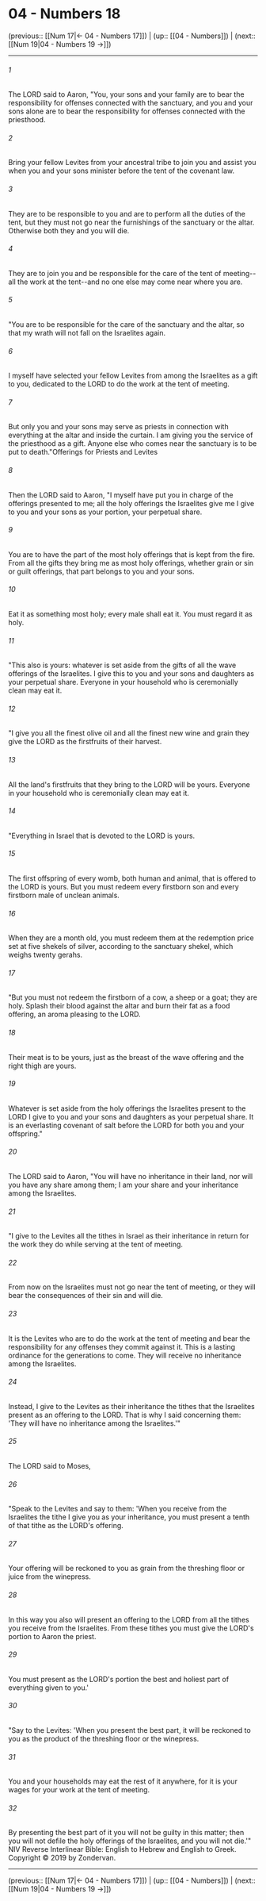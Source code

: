 # 04 - Numbers 18

(previous:: [[Num 17|← 04 - Numbers 17]]) | (up:: [[04 - Numbers]]) | (next:: [[Num 19|04 - Numbers 19 →]])

***


###### 1 
The LORD said to Aaron, "You, your sons and your family are to bear the responsibility for offenses connected with the sanctuary, and you and your sons alone are to bear the responsibility for offenses connected with the priesthood. 

###### 2 
Bring your fellow Levites from your ancestral tribe to join you and assist you when you and your sons minister before the tent of the covenant law. 

###### 3 
They are to be responsible to you and are to perform all the duties of the tent, but they must not go near the furnishings of the sanctuary or the altar. Otherwise both they and you will die. 

###### 4 
They are to join you and be responsible for the care of the tent of meeting--all the work at the tent--and no one else may come near where you are. 

###### 5 
"You are to be responsible for the care of the sanctuary and the altar, so that my wrath will not fall on the Israelites again. 

###### 6 
I myself have selected your fellow Levites from among the Israelites as a gift to you, dedicated to the LORD to do the work at the tent of meeting. 

###### 7 
But only you and your sons may serve as priests in connection with everything at the altar and inside the curtain. I am giving you the service of the priesthood as a gift. Anyone else who comes near the sanctuary is to be put to death."Offerings for Priests and Levites 

###### 8 
Then the LORD said to Aaron, "I myself have put you in charge of the offerings presented to me; all the holy offerings the Israelites give me I give to you and your sons as your portion, your perpetual share. 

###### 9 
You are to have the part of the most holy offerings that is kept from the fire. From all the gifts they bring me as most holy offerings, whether grain or sin or guilt offerings, that part belongs to you and your sons. 

###### 10 
Eat it as something most holy; every male shall eat it. You must regard it as holy. 

###### 11 
"This also is yours: whatever is set aside from the gifts of all the wave offerings of the Israelites. I give this to you and your sons and daughters as your perpetual share. Everyone in your household who is ceremonially clean may eat it. 

###### 12 
"I give you all the finest olive oil and all the finest new wine and grain they give the LORD as the firstfruits of their harvest. 

###### 13 
All the land's firstfruits that they bring to the LORD will be yours. Everyone in your household who is ceremonially clean may eat it. 

###### 14 
"Everything in Israel that is devoted to the LORD is yours. 

###### 15 
The first offspring of every womb, both human and animal, that is offered to the LORD is yours. But you must redeem every firstborn son and every firstborn male of unclean animals. 

###### 16 
When they are a month old, you must redeem them at the redemption price set at five shekels of silver, according to the sanctuary shekel, which weighs twenty gerahs. 

###### 17 
"But you must not redeem the firstborn of a cow, a sheep or a goat; they are holy. Splash their blood against the altar and burn their fat as a food offering, an aroma pleasing to the LORD. 

###### 18 
Their meat is to be yours, just as the breast of the wave offering and the right thigh are yours. 

###### 19 
Whatever is set aside from the holy offerings the Israelites present to the LORD I give to you and your sons and daughters as your perpetual share. It is an everlasting covenant of salt before the LORD for both you and your offspring." 

###### 20 
The LORD said to Aaron, "You will have no inheritance in their land, nor will you have any share among them; I am your share and your inheritance among the Israelites. 

###### 21 
"I give to the Levites all the tithes in Israel as their inheritance in return for the work they do while serving at the tent of meeting. 

###### 22 
From now on the Israelites must not go near the tent of meeting, or they will bear the consequences of their sin and will die. 

###### 23 
It is the Levites who are to do the work at the tent of meeting and bear the responsibility for any offenses they commit against it. This is a lasting ordinance for the generations to come. They will receive no inheritance among the Israelites. 

###### 24 
Instead, I give to the Levites as their inheritance the tithes that the Israelites present as an offering to the LORD. That is why I said concerning them: 'They will have no inheritance among the Israelites.'" 

###### 25 
The LORD said to Moses, 

###### 26 
"Speak to the Levites and say to them: 'When you receive from the Israelites the tithe I give you as your inheritance, you must present a tenth of that tithe as the LORD's offering. 

###### 27 
Your offering will be reckoned to you as grain from the threshing floor or juice from the winepress. 

###### 28 
In this way you also will present an offering to the LORD from all the tithes you receive from the Israelites. From these tithes you must give the LORD's portion to Aaron the priest. 

###### 29 
You must present as the LORD's portion the best and holiest part of everything given to you.' 

###### 30 
"Say to the Levites: 'When you present the best part, it will be reckoned to you as the product of the threshing floor or the winepress. 

###### 31 
You and your households may eat the rest of it anywhere, for it is your wages for your work at the tent of meeting. 

###### 32 
By presenting the best part of it you will not be guilty in this matter; then you will not defile the holy offerings of the Israelites, and you will not die.'" NIV Reverse Interlinear Bible: English to Hebrew and English to Greek. Copyright © 2019 by Zondervan.

***

(previous:: [[Num 17|← 04 - Numbers 17]]) | (up:: [[04 - Numbers]]) | (next:: [[Num 19|04 - Numbers 19 →]])
